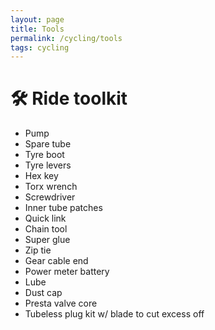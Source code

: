```yaml
---
layout: page
title: Tools
permalink: /cycling/tools
tags: cycling
---
```


# 🛠️ Ride toolkit

- Pump
- Spare tube
- Tyre boot
- Tyre levers
- Hex key
- Torx wrench
- Screwdriver
- Inner tube patches
- Quick link
- Chain tool
- Super glue
- Zip tie
- Gear cable end
- Power meter battery
- Lube
- Dust cap
- Presta valve core
- Tubeless plug kit w/ blade to cut excess off
